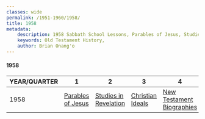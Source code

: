 ```yaml
---
classes: wide
permalink: /1951-1960/1958/
title: 1958
metadata:
    description: 1958 Sabbath School Lessons, Parables of Jesus, Studies in Revelation, Christian Ideals, New Testament Biographies
    keywords: Old Testament History,
    author: Brian Onang'o
---
```


#### 1958

YEAR/QUARTER |   1  | 2| 3| 4
-------------|------------|---|--|---
1958   |  [Parables of Jesus](/1951-1960/1958/quarter1) | [Studies in Revelation](/1951-1960/1958/quarter2) | [Christian Ideals](/1951-1960/1958/quarter3) | [New Testament Biographies](/1951-1960/1958/quarter4) |
 